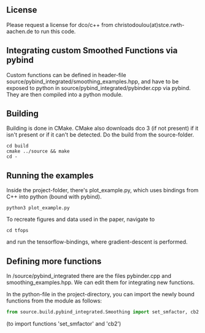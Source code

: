 
## License

Please request a license for dco/c++ from christodoulou(at)stce.rwth-aachen.de to run this code. 

## Integrating custom Smoothed Functions via pybind

Custom functions can be defined in header-file source/pybind_integrated/smoothing_examples.hpp, and have to be exposed to python in source/pybind_integrated/pybinder.cpp via pybind. They are then compiled into a python module. 



## Building

Building is done in CMake. CMake also downloads dco 3 (if not present) if it isn't present or if it can't be detected. 
Do the build from the source-folder.

```
cd build 
cmake ../source && make
cd -

```



## Running the examples

Inside the project-folder, there's plot_example.py, which uses bindings from C++ into python (bound with pybind). 
```
python3 plot_example.py
```

To recreate figures and data used in the paper, navigate to
```
cd tfops
```
and run the tensorflow-bindings, where gradient-descent is performed.


## Defining more functions

In /source/pybind_integrated there are the files pybinder.cpp and smoothing_examples.hpp. We can edit them for integrating new functions.

In the python-file in the project-directory, you can import the newly bound functions from the module as follows: 
```python
from source.build.pybind_integrated.Smoothing import set_smfactor, cb2
```
(to import functions 'set_smfactor' and 'cb2')

